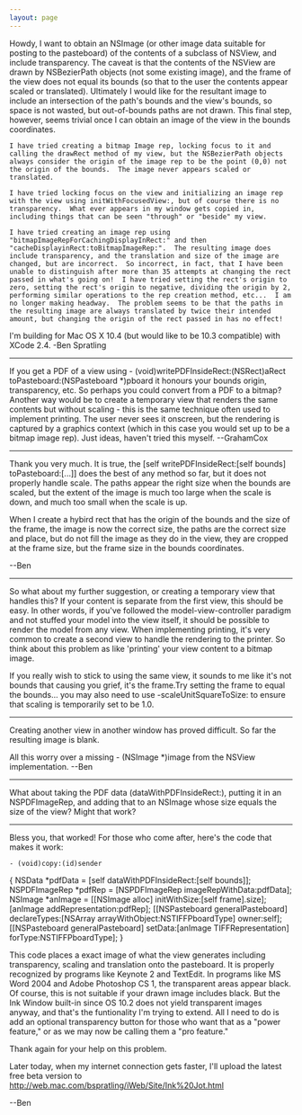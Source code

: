 ```yaml
---
layout: page
---
```


Howdy,
	I want to obtain an NSImage (or other image data suitable for posting to the pasteboard) of the contents of a subclass of NSView, and include transparency.  The caveat is that the contents of the NSView are drawn by NSBezierPath objects (not some existing image), and the frame of the view does not equal its bounds (so that to the user the contents appear scaled or translated).  Ultimately I would like for the resultant image to include an intersection of the path's bounds and the view's bounds, so space is not wasted, but out-of-bounds paths are not drawn.  This final step, however, seems trivial once I can obtain an image of the view in the bounds coordinates.

	I have tried creating a bitmap Image rep, locking focus to it and calling the drawRect method of my view, but the NSBezierPath objects always consider the origin of the image rep to be the point (0,0) not the origin of the bounds.  The image never appears scaled or translated.

	I have tried locking focus on the view and initializing an image rep with the view using initWithFocusedView:, but of course there is no transparency.  What ever appears in my window gets copied in, including things that can be seen "through" or "beside" my view.

	I have tried creating an image rep using "bitmapImageRepForCachingDisplayInRect:" and then "cacheDisplayinRect:toBitmapImageRep:".  The resulting image does include transparency, and the translation and size of the image are changed, but are incorrect.  So incorrect, in fact, that I have been unable to distinguish after more than 35 attempts at changing the rect passed in what's going on!  I have tried setting the rect's origin to zero, setting the rect's origin to negative, dividing the origin by 2, performing similar operations to the rep creation method, etc...  I am no longer making headway.  The problem seems to be that the paths in the resulting image are always translated by twice their intended amount, but changing the origin of the rect passed in has no effect!

I'm building for Mac OS X 10.4 (but would like to be 10.3 compatible) with XCode 2.4.
-Ben Spratling

----

If you get a PDF of a view using     -  (void)writePDFInsideRect:(NSRect)aRect toPasteboard:(NSPasteboard *)pboard it honours your bounds origin, transparency, etc. So perhaps you could convert from a PDF to a bitmap? Another way would be to create a temporary view that renders the same contents but without scaling - this is the same technique often used to implement printing. The user never sees it onscreen, but the rendering is captured by a graphics context (which in this case you would set up to be a bitmap image rep). Just ideas, haven't tried this myself. --GrahamCox

----

Thank you very much.  It is true, the      [self writePDFInsideRect:[self bounds] toPasteboard:[...]] does the best of any method so far, but it does not properly handle scale.  The paths appear the right size when the bounds are scaled, but the extent of the image is much too large when the scale is down, and much too small when the scale is up.

When I create a hybird rect that has the origin of the bounds and the size of the frame, the image is now the correct size, the paths are the correct size and place, but do not fill the image as they do in the view, they are cropped at the frame size, but the frame size in the bounds coordinates.


--Ben

----

So what about my further suggestion, or creating a temporary view that handles this? If your content is separate from the first view, this should be easy. In other words, if you've followed the model-view-controller paradigm and not stuffed your model into the view itself, it should be possible to render the model from any view. When implementing printing, it's very common to create a second view to handle the rendering to the printer. So think about this problem as like 'printing' your view content to a bitmap image.

If you really wish to stick to using the same view, it sounds to me like it's not bounds that causing you grief, it's the frame.Try setting the frame to equal the bounds... you may also need to use     -scaleUnitSquareToSize: to ensure that scaling is temporarily set to be 1.0.

----

Creating another view in another window has proved difficult.  So far the resulting image is blank.

All this worry over a missing     - (NSImage *)image from the NSView implementation.
--Ben

----

What about taking the PDF data (dataWithPDFInsideRect:), putting it in an NSPDFImageRep, and adding that to an NSImage whose size equals the size of the view? Might that work?

----

Bless you, that worked!
For those who come after, here's the code that makes it work:

    - (void)copy:(id)sender
{
       NSData *pdfData = [self dataWithPDFInsideRect:[self bounds]];
	NSPDFImageRep *pdfRep = [NSPDFImageRep imageRepWithData:pdfData];
	NSImage *anImage = [[NSImage alloc] initWithSize:[self frame].size];
	[anImage addRepresentation:pdfRep];
	[[NSPasteboard generalPasteboard] declareTypes:[NSArray arrayWithObject:NSTIFFPboardType] owner:self];
	[[NSPasteboard generalPasteboard] setData:[anImage TIFFRepresentation] forType:NSTIFFPboardType];
}


This code places a exact image of what the view generates including transparency, scaling and translation onto the pasteboard.  It is properly recognized by programs like Keynote 2 and TextEdit.  In programs like MS Word 2004 and Adobe Photoshop CS 1, the transparent areas appear black.  Of course, this is not suitable if your drawn image includes black.  But the Ink Window built-in since OS 10.2 does not yield transparent images anyway, and that's the funtionality I'm trying to extend.  All I need to do is add an optional transparency button for those who want that as a "power feature,"  or as we may now be calling them a "pro feature."

Thank again for your help on this problem.

Later today, when my internet connection gets faster, I'll upload the latest free beta version to
http://web.mac.com/bspratling/iWeb/Site/Ink%20Jot.html

--Ben
